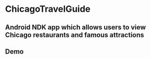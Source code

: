 # ChicagoTravelGuide
## Android NDK app which allows users to view Chicago restaurants and famous attractions

## Demo
